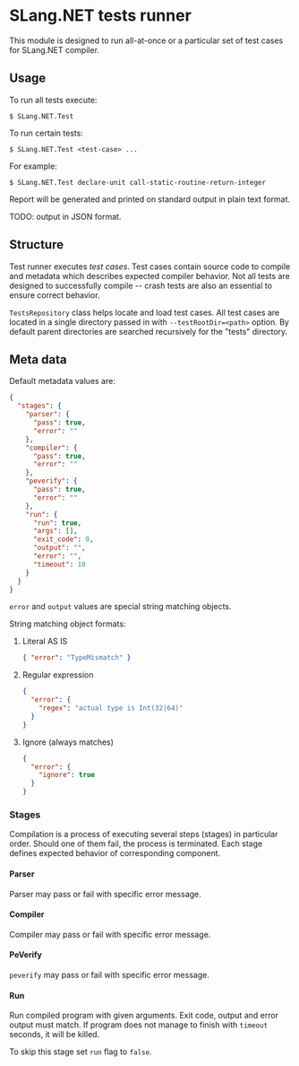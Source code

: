 # SLang.NET tests runner

This module is designed to run all-at-once or a particular set of test cases
for SLang.NET compiler.

## Usage

To run all tests execute:

`$ SLang.NET.Test`

To run certain tests:

`$ SLang.NET.Test <test-case> ...`

For example:

`$ SLang.NET.Test declare-unit call-static-routine-return-integer`

Report will be generated and printed on standard output in plain text format.

TODO: output in JSON format.

## Structure

Test runner executes _test cases_. Test cases contain source code to compile and
metadata which describes expected compiler behavior. Not all tests are designed
to successfully compile -- crash tests are also an essential to ensure correct
behavior.

`TestsRepository` class helps locate and load test cases. All test cases are
located in a single directory passed in with `--testRootDir=<path>` option. By
default parent directories are searched recursively for the "tests" directory.

## Meta data

Default metadata values are:

```json
{
  "stages": {
    "parser": {
      "pass": true,
      "error": ""
    },
    "compiler": {
      "pass": true,
      "error": ""
    },
    "peverify": {
      "pass": true,
      "error": ""
    },
    "run": {
      "run": true,
      "args": [],
      "exit_code": 0,
      "output": "",
      "error": "",
      "timeout": 10
    }
  }
}
```


`error` and `output` values are special string matching objects.

String matching object formats:

 1. Literal AS IS
    ```json
    { "error": "TypeMismatch" }
    ```
 2. Regular expression
    ```json
    {
      "error": {
        "regex": "actual type is Int(32|64)"
      }
    }
    ```
 3. Ignore (always matches)
    ```json
    {
      "error": {
        "ignore": true
      }
    }
    ```

### Stages

Compilation is a process of executing several steps (stages) in particular
order. Should one of them fail, the process is terminated. Each stage defines
expected behavior of  corresponding component.

#### Parser

Parser may pass or fail with specific error message.

#### Compiler

Compiler may pass or fail with specific error message.

#### PeVerify

`peverify` may pass or fail with specific error message.

#### Run

Run compiled program with given arguments. Exit code, output and error output
must match. If program does not manage to finish with `timeout` seconds, it
will be killed.

To skip this stage set `run` flag to `false`.
